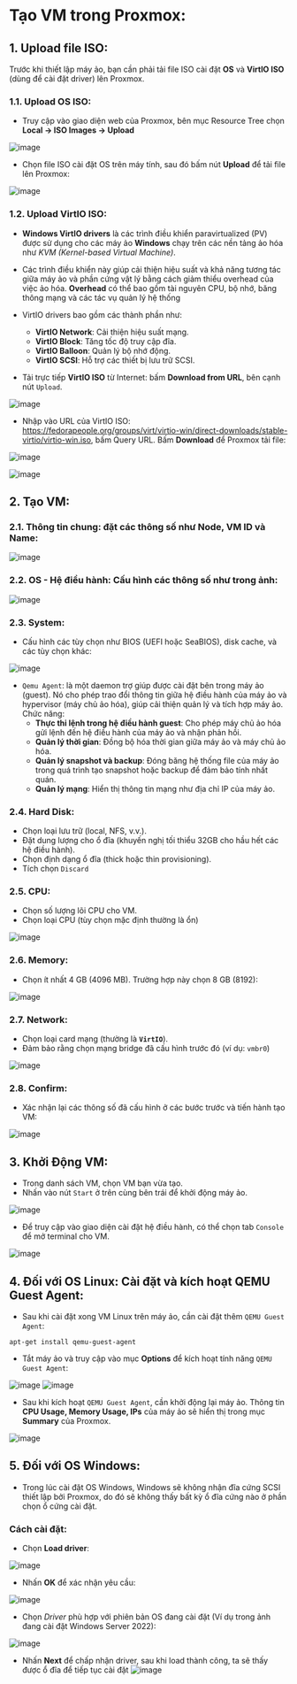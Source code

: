 # Tạo VM trong Proxmox:

## 1. Upload file ISO:
Trước khi thiết lập máy ảo, bạn cần phải tải file ISO cài đặt **OS** và **VirtIO ISO** (dùng để cài đặt driver) lên Proxmox.

### 1.1. Upload OS ISO:
- Truy cập vào giao diện web của Proxmox, bên mục Resource Tree chọn **Local -> ISO Images -> Upload**

![image](https://github.com/user-attachments/assets/c6323b9c-9cb1-4a10-a3ff-1e85e2a63efb)

- Chọn file ISO cài đặt OS trên máy tính, sau đó bấm nút **Upload** để tải file lên Proxmox:

![image](https://github.com/user-attachments/assets/a0846546-96e0-404b-8fb8-5d769aed2161)

### 1.2. Upload VirtIO ISO:
- **Windows VirtIO drivers** là các trình điều khiển paravirtualized (PV) được sử dụng cho các máy ảo **Windows** chạy trên các nền tảng ảo hóa như *KVM (Kernel-based Virtual Machine)*.
- Các trình điều khiển này giúp cải thiện hiệu suất và khả năng tương tác giữa máy ảo và phần cứng vật lý bằng cách giảm thiểu overhead của việc ảo hóa. **Overhead** có thể bao gồm tài nguyên CPU, bộ nhớ, băng thông mạng và các tác vụ quản lý hệ thống
- VirtIO drivers bao gồm các thành phần như:
  - **VirtIO Network**: Cải thiện hiệu suất mạng.
  - **VirtIO Block**: Tăng tốc độ truy cập đĩa.
  - **VirtIO Balloon**: Quản lý bộ nhớ động.
  - **VirtIO SCSI**: Hỗ trợ các thiết bị lưu trữ SCSI.

- Tải trực tiếp **VirtIO ISO** từ Internet: bấm **Download from URL**, bên cạnh nút `Upload`.

![image](https://github.com/user-attachments/assets/246c0682-ba33-4c51-9dd6-22e484c040e0)

- Nhập vào URL của VirtIO ISO: https://fedorapeople.org/groups/virt/virtio-win/direct-downloads/stable-virtio/virtio-win.iso, bấm Query URL. Bấm **Download** để Proxmox tải file:

![image](https://github.com/user-attachments/assets/11cc6cd4-df7a-443a-aace-8032eca697f0)

![image](https://github.com/user-attachments/assets/5ad4c5d1-776b-4681-9612-9b0dc60f9c20)

## 2. Tạo VM: 
### 2.1. Thông tin chung: đặt các thông số như **Node**, **VM ID** và **Name**:

![image](https://github.com/user-attachments/assets/4a701a24-5a25-4d5d-b9f6-9c39ab13d61d)

### 2.2. OS - Hệ điều hành: Cấu hình các thông số như trong ảnh:

![image](https://github.com/user-attachments/assets/4fa63d10-3270-4621-b8b3-db67938da352)

### 2.3. System: 
- Cấu hình các tùy chọn như BIOS (UEFI hoặc SeaBIOS), disk cache, và các tùy chọn khác:

![image](https://github.com/user-attachments/assets/6e06660c-e2a2-45a3-8983-df912f8a5721)
- `Qemu Agent`: là một daemon trợ giúp được cài đặt bên trong máy ảo (guest). Nó cho phép trao đổi thông tin giữa hệ điều hành của máy ảo và hypervisor (máy chủ ảo hóa), giúp cải thiện quản lý và tích hợp máy ảo. Chức năng:
  - **Thực thi lệnh trong hệ điều hành guest**: Cho phép máy chủ ảo hóa gửi lệnh đến hệ điều hành của máy ảo và nhận phản hồi.
  - **Quản lý thời gian**: Đồng bộ hóa thời gian giữa máy ảo và máy chủ ảo hóa.
  - **Quản lý snapshot và backup**: Đóng băng hệ thống file của máy ảo trong quá trình tạo snapshot hoặc backup để đảm bảo tính nhất quán.
  - **Quản lý mạng**: Hiển thị thông tin mạng như địa chỉ IP của máy ảo.

### 2.4. Hard Disk: 
- Chọn loại lưu trữ (local, NFS, v.v.).
- Đặt dung lượng cho ổ đĩa (khuyến nghị tối thiểu 32GB cho hầu hết các hệ điều hành).
- Chọn định dạng ổ đĩa (thick hoặc thin provisioning).
- Tích chọn `Discard`

### 2.5. CPU:
- Chọn số lượng lõi CPU cho VM.
- Chọn loại CPU (tùy chọn mặc định thường là ổn)

![image](https://github.com/user-attachments/assets/3e3809c0-7d88-47ae-9627-6eaf76d9189e)

### 2.6. Memory: 
- Chọn ít nhất 4 GB (4096 MB). Trường hợp này chọn 8 GB (8192):

![image](https://github.com/user-attachments/assets/73248916-6cba-4638-b5d6-b4cda75fe0f3)

### 2.7. Network: 
- Chọn loại card mạng (thường là **`VirtIO`**).
- Đảm bảo rằng chọn mạng bridge đã cấu hình trước đó (ví dụ: `vmbr0`)

![image](https://github.com/user-attachments/assets/5e78e06f-11fa-42eb-bbf8-c8f44dc3cca1)

### 2.8. Confirm:
- Xác nhận lại các thông số đã cấu hình ở các bước trước và tiến hành tạo VM:

![image](https://github.com/user-attachments/assets/bd6f0404-3dc3-4b60-8b72-3c2ae0c105f1)

## 3. Khởi Động VM:
- Trong danh sách VM, chọn VM bạn vừa tạo.
- Nhấn vào nút `Start` ở trên cùng bên trái để khởi động máy ảo.
  
![image](https://github.com/user-attachments/assets/dad5b28d-eaf7-42c9-b6e7-413e17f76032)

- Để truy cập vào giao diện cài đặt hệ điều hành, có thể chọn tab `Console` để mở terminal cho VM.

![image](https://github.com/user-attachments/assets/8ffceb62-8cc9-43b6-bd2d-e0bd67943a33)

## 4. Đối với OS Linux: Cài đặt và kích hoạt QEMU Guest Agent:
- Sau khi cài đặt xong VM Linux trên máy ảo, cần cài đặt thêm `QEMU Guest Agent`:
```
apt-get install qemu-guest-agent
```

- Tắt máy ảo và truy cập vào mục **Options** để kích hoạt tính năng `QEMU Guest Agent`:

![image](https://github.com/user-attachments/assets/315e239e-7153-4a7c-a7f4-784111879698)
![image](https://github.com/user-attachments/assets/6789939e-4b50-4295-b7cb-b3c369efc67a)

- Sau khi kích hoạt `QEMU Guest Agent`, cần khởi động lại máy ảo. Thông tin **CPU Usage, Memory Usage, IPs** của máy ảo sẽ hiển thị trong mục **Summary** của Proxmox.

![image](https://github.com/user-attachments/assets/d12fbbbe-835e-4a97-9b0c-6551830ebcf2)

## 5. Đối với OS Windows:
- Trong lúc cài đặt OS Windows, Windows sẽ không nhận đĩa cứng SCSI thiết lập bởi Proxmox, do đó sẽ không thấy bất kỳ ổ đĩa cứng nào ở phần chọn ổ cứng cài đặt.
### Cách cài đặt:
- Chọn **Load driver**:

![image](https://github.com/user-attachments/assets/563574b1-c68d-4e9e-9539-b1f6ad38b086)

- Nhấn **OK** để xác nhận yêu cầu:

![image](https://github.com/user-attachments/assets/42ea0601-c101-4383-ad55-bf693a36a4f4)

- Chọn *Driver* phù hợp với phiên bản OS đang cài đặt (Ví dụ trong ảnh đang cài đặt Windows Server 2022):

![image](https://github.com/user-attachments/assets/2223d58b-4df8-46d8-8099-d1c42b91384d)

- Nhấn **Next** để chấp nhận driver, sau khi load thành công, ta sẽ thấy được ổ đĩa để tiếp tục cài đặt
![image](https://github.com/user-attachments/assets/6f19536e-5b0a-4d45-a0d0-0818a45fec47)
